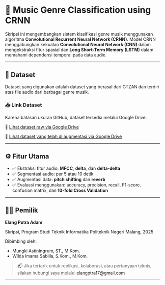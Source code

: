 # 🎵 Music Genre Classification using CRNN

Skripsi ini mengembangkan sistem klasifikasi genre musik menggunakan algoritma **Convolutional Recurrent Neural Network (CRNN)**. Model CRNN menggabungkan kekuatan **Convolutional Neural Network (CNN)** dalam mengekstraksi fitur spasial dan **Long Short-Term Memory (LSTM)** dalam memahami dependensi temporal pada data audio.

---

## 📁 Dataset

Dataset yang digunakan adalah dataset yang berasal dari GTZAN dan terdiri atas file audio dari berbagai genre musik.

### 📥 Link Dataset

Karena batasan ukuran GitHub, dataset tersedia melalui Google Drive:

🔗 [Lihat dataset raw via Google Drive](https://drive.google.com/drive/folders/1mgBsJZocJi_J1bVM5pb5wVhu78Z2beYH?usp=sharing)

🔗 [Lihat dataset yang telah di augmentasi via Google Drive](https://drive.google.com/drive/folders/1-0Dr8giRLNuJ-h36eDyS1GBBLdAVORXv?usp=sharing)

---

## ⚙️ Fitur Utama

- ✅ Ekstraksi fitur audio: **MFCC**, **delta**, dan **delta-delta**
- ✅ Segmentasi audio: per 5 atau 10 detik
- ✅ Augmentasi data: **pitch shifting** dan **reverb**
- ✅ Evaluasi menggunakan: accuracy, precision, recall, F1-score, confusion matrix, dan **10-fold Cross Validation**

---

## 👨‍🎓 Pemilik

**Elang Putra Adam**

Skripsi, Program Studi Teknik Informatika
Politeknik Negeri Malang, 2025

Dibimbing oleh:

- Mungki Astiningrum, ST., M.Kom.
- Wilda Imama Sabilla, S.Kom., M.Kom.

> 📬 Jika tertarik untuk replikasi, kolaborasi, atau pertanyaan teknis, silakan hubungi saya melalui elangptra17@gmail.com

---